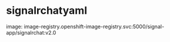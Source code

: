 # signalrchatyaml          
image: image-registry.openshift-image-registry.svc:5000/signal-app/signalrchat:v2.0

